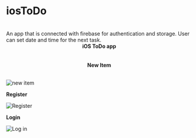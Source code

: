 # iosToDo
<br>
An app that is connected with firebase for authentication and storage. User can set date and time for the next task.
<br>
<center><b>iOS ToDo app</b></center><br>
<br>

<center><b>New Item</b></center><br>

![new item](https://github.com/Kshitijkumar15/iosToDo/blob/Beginning/New.png)


<b>Register</b><br>

![Register](https://github.com/Kshitijkumar15/iosToDo/blob/Beginning/Register.png)


<b>Login</b>

![Log in](https://github.com/Kshitijkumar15/iosToDo/blob/Beginning/Login.png)
